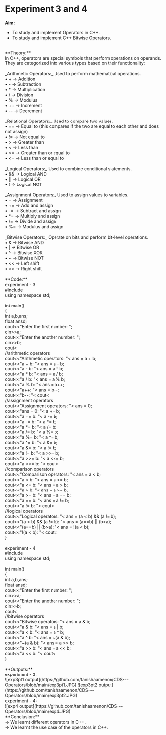# Experiment 3 and 4
**Aim:** <br>
- To study and implement Operators in C++.<br>
- To study and implement C++ Bitwise Operators.<br>
<br>
**Theory:** <br>
In C++, operators are special symbols that perform operations on operands. They are categorized into various types based on their functionality:<br>
<br>
_Arithmetic Operators:_ Used to perform mathematical operations.<br>
•	+ &#8594; Addition <br>
•	- &#8594; Subtraction <br> 
•	* &#8594; Multiplication <br>
•	/ &#8594; Division <br>
•	% &#8594; Modulus <br>
•	++ &#8594; Increment <br>
•	-- &#8594; Decrement <br>
<br>
_Relational Operators:_ Used to compare two values.<br>
•	== &#8594; Equal to (this compares if the two are equal to each other and does not assign) <br>
•	!= &#8594; Not equal to <br>
•	> &#8594; Greater than <br>
•	< &#8594; Less than <br>
•	>= &#8594; Greater than or equal to <br>
•	<= &#8594; Less than or equal to <br>
<br>
_Logical Operators:_ Used to combine conditional statements.<br>
•	&& &#8594; Logical AND <br> 
•	|| &#8594; Logical OR <br>
•	! &#8594; Logical NOT <br>
<br>
_Assignment Operators:_ Used to assign values to variables. <br>
•	= &#8594; Assignment <br>
•	+= &#8594; Add and assign <br>
•	-= &#8594; Subtract and assign <br>
•	*= &#8594; Multiply and assign <br>
•	/= &#8594; Divide and assign <br>
•	%= &#8594; Modulus and assign <br>
<br>
_Bitwise Operators:_ Operate on bits and perform bit-level operations. <br>
•	& &#8594; Bitwise AND <br>
•	| &#8594; Bitwise OR <br>
•	^ &#8594; Bitwise XOR <br>
•	~ &#8594; Bitwise NOT <br>
•	<< &#8594; Left shift <br>
•	>> &#8594; Right shift <br>
<br>
**Code:** <br>
experiment - 3<br>
#include <iostream><br>
using namespace std; <br>
<br>
int main()<br>
{<br>
    int a,b,ans;<br>
    float ansd;<br>
    cout<<"Enter the first number: ";<br>
    cin>>a;<br>
    cout<<"Enter the another number: ";<br>
    cin>>b;<br>
    cout<<endl;<br>
<br>
    //arithmetic operators<br>
    cout<<"Arithmetic operators: "<<endl;<br>
    ans = a + b;<br>
    cout<<"a + b: "<<ans<<endl;<br>
    ans = a - b;<br>
    cout<<"a - b: "<<ans<<endl;<br>
    ans = a * b;<br>
    cout<<"a * b: "<<ans<<endl;<br>
    ans = a / b;<br>
    cout<<"a / b: "<<ans<<endl;<br>
    ans = a % b;<br>
    cout<<"a % b: "<<ans<<endl;<br>
    ans = a++;<br>
    cout<<"a++: "<<ans<<endl;<br>
    ans = b--;<br>
    cout<<"b--: "<<ans<<endl;<br>
    cout<<endl;<br>
    <br>
    //assignment operators<br>
    cout<<"Assignment operators: "<<endl;<br>
    ans = 0;<br>
    cout<<"ans = 0: "<<ans<<endl;<br>
    a += b;<br>
    cout<<"a += b: "<<a<<endl;<br>
    a -= b;<br>
    cout<<"a -= b: "<<a<<endl;<br>
    a *= b;<br>
    cout<<"a *= b: "<<a<<endl;<br>
    a /= b;<br>
    cout<<"a /= b: "<<a<<endl;<br>
    a %= b;<br>
    cout<<"a %= b: "<<a<<endl;<br>
    a ^= b;<br>
    cout<<"a ^= b: "<<a<<endl;<br>
    a &= b;<br>
    cout<<"a &= b: "<<a<<endl;<br>
    a != b;<br>
    cout<<"a != b: "<<a<<endl;<br>
    a >>= b;<br>
    cout<<"a >>= b: "<<a<<endl;<br>
    a <<= b;<br>
    cout<<"a <<= b: "<<a<<endl;<br>
    cout<<endl;<br>
<br>
    //comparison operators<br>
    cout<<"Comparison operators: "<<endl;<br>
    ans = a < b;<br>
    cout<<"a < b: "<<ans<<endl;<br>
    ans = a <= b;<br>
    cout<<"a <= b: "<<ans<<endl;<br>
    ans = a > b;<br>
    cout<<"a > b: "<<ans<<endl;<br>
    ans = a >= b;<br>
    cout<<"a >= b: "<<ans<<endl;<br>
    ans = a == b;<br>
    cout<<"a == b: "<<ans<<endl;<br>
    ans = a != b;<br>
    cout<<"a != b: "<<ans<<endl;<br>
    cout<<endl;<br>
<br>
    //logical operators<br>
    cout<<"Logical operators: "<<endl;<br>
    ans = (a < b) && (a != b);<br>
    cout<<"(a < b) && (a != b): "<<ans<<endl;<br>
    ans = (a==b) || (b>a);<br>
    cout<<"(a==b) || (b>a): "<<ans<<endl;<br>
    ans = !(a < b);<br>
    cout<<"!(a < b): "<<ans<<endl;<br>
    cout<<endl;<br>
<br>
}<br>
<br>
experiment - 4<br>
#include <iostream><br>
using namespace std; <br>
<br>
int main()<br>
{<br>
    int a,b,ans;<br>
    float ansd;<br>
    cout<<"Enter the first number: ";<br>
    cin>>a;<br>
    cout<<"Enter the another number: ";<br>
    cin>>b;<br>
    cout<<endl;<br>
<br>
    //bitwise operators<br>
    cout<<"Bitwise operators: "<<endl;<br>
    ans = a & b;<br>
    cout<<"a & b: "<<ans<<endl;<br>
    ans = a | b;<br>
    cout<<"a < b: "<<ans<<endl;<br>
    ans = a ^ b;<br>
    cout<<"a ^ b: "<<ans<<endl;<br>
    ans = ~(a & b);<br>
    cout<<"~(a & b): "<<ans<<endl;<br>
    ans = a >> b;<br>
    cout<<"a >> b: "<<ans<<endl;<br>
    ans = a << b;<br>
    cout<<"a << b: "<<ans<<endl;<br>
    cout<<endl;<br>
<br>
}<br>
<br>
**Outputs:** <br>
experiment - 3: <br>
![exp3pt1 output](https://github.com/tanishaamenon/CDS---Operators/blob/main/exp3pt1.JPG)
![exp3pt2 output](https://github.com/tanishaamenon/CDS---Operators/blob/main/exp3pt2.JPG)
<br>
experiment - 4: <br>
![exp4 output](https://github.com/tanishaamenon/CDS---Operators/blob/main/exp4.JPG)
<br>
**Conclusion:** <br>
&#8594; We learnt different operators in C++. <br>
&#8594; We learnt the use case of the operators in C++. <br>

